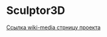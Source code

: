 # Sculptor3D
[Ссылка wiki-media стрницу проекта](https://se.cs.petrsu.ru/wiki/EED_Team:_Sculptor3D)
